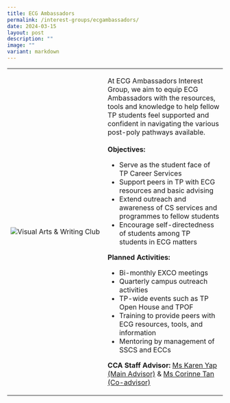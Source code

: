 ```yaml
---
title: ECG Ambassadors
permalink: /interest-groups/ecgambassadors/
date: 2024-03-15
layout: post
description: ""
image: ""
variant: markdown
---
```

<div>
    <table>
        <tbody><tr>
            <td style="width:45%"><img src="https://hosting.photobucket.com/images/i/tracyng81/ECG_Ambassadors.png?width=320&amp;height=320&amp;fit=bounds" style="display:block;margin-left:auto;margin-right:auto;" alt="Visual Arts &amp; Writing Club"></td>
            <td>
                <p>
At ECG Ambassadors Interest Group, we aim to equip ECG Ambassadors with the resources, tools and knowledge to help fellow TP students feel supported and confident in navigating the various post-poly pathways available.<br> <br><b>Objectives:</b>
							</p>
                    <ul>
                        <li>Serve as the student face of TP Career Services</li>
                        <li> Support peers in TP with ECG resources and basic advising</li>
                        <li>Extend outreach and awareness of CS services and programmes to fellow students</li>
											<li>Encourage self-directedness of students among TP students in ECG matters</li>
                    </ul>
							<p>
	<b>Planned Activities:</b>
							</p>
                    <ul>
                        <li>Bi-monthly EXCO meetings</li>
                        <li>Quarterly campus outreach activities </li>
                        <li>TP-wide events such as TP Open House and TPOF </li>
											<li>Training to provide peers with ECG resources, tools, and information</li>
														<li>Mentoring by management of SSCS and ECCs</li>
                    </ul>
							<p>
                    <b>CCA Staff Advisor:</b> <a href="mailto:Karen_Yap@tp.edu.sg">Ms Karen Yap (Main Advisor)</a> &amp; <a href="mailto:Corinne_Cheng_Hong_TAN@tp.edu.sg">Ms Corinne Tan (Co-advisor) </a><br>
                </p>
            </td>
        </tr>
    </tbody></table>
</div>